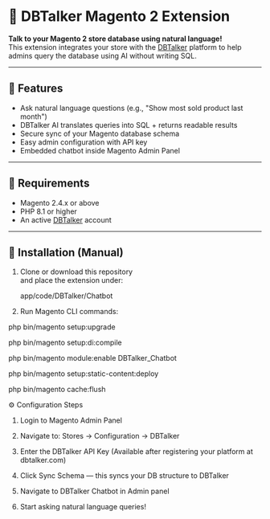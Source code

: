 # 🧠 DBTalker Magento 2 Extension

**Talk to your Magento 2 store database using natural language!**  
This extension integrates your store with the [DBTalker](https://dbtalker.com) platform to help admins query the database using AI without writing SQL.

---

## 🚀 Features

- Ask natural language questions (e.g., "Show most sold product last month")
- DBTalker AI translates queries into SQL + returns readable results
- Secure sync of your Magento database schema
- Easy admin configuration with API key
- Embedded chatbot inside Magento Admin Panel

---

## 🧩 Requirements

- Magento 2.4.x or above  
- PHP 8.1 or higher  
- An active [DBTalker](https://dbtalker.com) account

---

## 🔧 Installation (Manual)

1. Clone or download this repository  
   and place the extension under:

   app/code/DBTalker/Chatbot


2. Run Magento CLI commands:

php bin/magento setup:upgrade

php bin/magento setup:di:compile

php bin/magento module:enable DBTalker_Chatbot

php bin/magento setup:static-content:deploy

php bin/magento cache:flush


⚙️ Configuration Steps
1. Login to Magento Admin Panel

2. Navigate to: Stores → Configuration → DBTalker

3. Enter the DBTalker API Key
(Available after registering your platform at dbtalker.com)

4. Click Sync Schema — this syncs your DB structure to DBTalker

5. Navigate to DBTalker Chatbot in Admin panel

6. Start asking natural language queries!